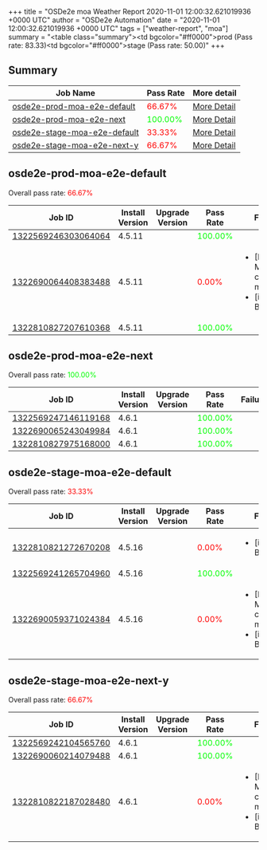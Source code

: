 +++
title = "OSDe2e moa Weather Report 2020-11-01 12:00:32.621019936 +0000 UTC"
author = "OSDe2e Automation"
date = "2020-11-01 12:00:32.621019936 +0000 UTC"
tags = ["weather-report", "moa"]
summary = "<table class=\"summary\"><tr><td bgcolor=\"#ff0000\"></td><td>prod (Pass rate: 83.33)</td></tr><tr><td bgcolor=\"#ff0000\"></td><td>stage (Pass rate: 50.00)</td></tr></table>"
+++
## Summary

| Job Name | Pass Rate | More detail |
|----------|-----------|-------------|
|[osde2e-prod-moa-e2e-default](https://prow.svc.ci.openshift.org/?job=osde2e-prod-moa-e2e-default)| <span style="color:#ff0000;">66.67%</span>|[More Detail](#osde2e-prod-moa-e2e-default)|
|[osde2e-prod-moa-e2e-next](https://prow.svc.ci.openshift.org/?job=osde2e-prod-moa-e2e-next)| <span style="color:#01fe00;">100.00%</span>|[More Detail](#osde2e-prod-moa-e2e-next)|
|[osde2e-stage-moa-e2e-default](https://prow.svc.ci.openshift.org/?job=osde2e-stage-moa-e2e-default)| <span style="color:#ff0000;">33.33%</span>|[More Detail](#osde2e-stage-moa-e2e-default)|
|[osde2e-stage-moa-e2e-next-y](https://prow.svc.ci.openshift.org/?job=osde2e-stage-moa-e2e-next-y)| <span style="color:#ff0000;">66.67%</span>|[More Detail](#osde2e-stage-moa-e2e-next-y)|



## osde2e-prod-moa-e2e-default

Overall pass rate: <span style="color:#ff0000;">66.67%</span>

| Job ID | Install Version | Upgrade Version | Pass Rate | Failures |
|--------|-----------------|-----------------|-----------|----------|
[1322569246303064064](https://prow.ci.openshift.org/view/gs/origin-ci-test/logs/osde2e-prod-moa-e2e-default/1322569246303064064) | 4.5.11 |  | <span style="color:#01fe00;">100.00%</span>|
[1322690064408383488](https://prow.ci.openshift.org/view/gs/origin-ci-test/logs/osde2e-prod-moa-e2e-default/1322690064408383488) | 4.5.11 |  | <span style="color:#ff0000;">0.00%</span>|<ul><li>[Log Metrics] cluster-mgmt-500</li><li>[install] BeforeSuite</li></ul>
[1322810827207610368](https://prow.ci.openshift.org/view/gs/origin-ci-test/logs/osde2e-prod-moa-e2e-default/1322810827207610368) | 4.5.11 |  | <span style="color:#01fe00;">100.00%</span>|



## osde2e-prod-moa-e2e-next

Overall pass rate: <span style="color:#01fe00;">100.00%</span>

| Job ID | Install Version | Upgrade Version | Pass Rate | Failures |
|--------|-----------------|-----------------|-----------|----------|
[1322569247146119168](https://prow.ci.openshift.org/view/gs/origin-ci-test/logs/osde2e-prod-moa-e2e-next/1322569247146119168) | 4.6.1 |  | <span style="color:#01fe00;">100.00%</span>|
[1322690065243049984](https://prow.ci.openshift.org/view/gs/origin-ci-test/logs/osde2e-prod-moa-e2e-next/1322690065243049984) | 4.6.1 |  | <span style="color:#01fe00;">100.00%</span>|
[1322810827975168000](https://prow.ci.openshift.org/view/gs/origin-ci-test/logs/osde2e-prod-moa-e2e-next/1322810827975168000) | 4.6.1 |  | <span style="color:#01fe00;">100.00%</span>|



## osde2e-stage-moa-e2e-default

Overall pass rate: <span style="color:#ff0000;">33.33%</span>

| Job ID | Install Version | Upgrade Version | Pass Rate | Failures |
|--------|-----------------|-----------------|-----------|----------|
[1322810821272670208](https://prow.ci.openshift.org/view/gs/origin-ci-test/logs/osde2e-stage-moa-e2e-default/1322810821272670208) | 4.5.16 |  | <span style="color:#ff0000;">0.00%</span>|<ul><li>[install] BeforeSuite</li></ul>
[1322569241265704960](https://prow.ci.openshift.org/view/gs/origin-ci-test/logs/osde2e-stage-moa-e2e-default/1322569241265704960) | 4.5.16 |  | <span style="color:#01fe00;">100.00%</span>|
[1322690059371024384](https://prow.ci.openshift.org/view/gs/origin-ci-test/logs/osde2e-stage-moa-e2e-default/1322690059371024384) | 4.5.16 |  | <span style="color:#ff0000;">0.00%</span>|<ul><li>[Log Metrics] cluster-mgmt-500</li><li>[install] BeforeSuite</li></ul>



## osde2e-stage-moa-e2e-next-y

Overall pass rate: <span style="color:#ff0000;">66.67%</span>

| Job ID | Install Version | Upgrade Version | Pass Rate | Failures |
|--------|-----------------|-----------------|-----------|----------|
[1322569242104565760](https://prow.ci.openshift.org/view/gs/origin-ci-test/logs/osde2e-stage-moa-e2e-next-y/1322569242104565760) | 4.6.1 |  | <span style="color:#01fe00;">100.00%</span>|
[1322690060214079488](https://prow.ci.openshift.org/view/gs/origin-ci-test/logs/osde2e-stage-moa-e2e-next-y/1322690060214079488) | 4.6.1 |  | <span style="color:#01fe00;">100.00%</span>|
[1322810822187028480](https://prow.ci.openshift.org/view/gs/origin-ci-test/logs/osde2e-stage-moa-e2e-next-y/1322810822187028480) | 4.6.1 |  | <span style="color:#ff0000;">0.00%</span>|<ul><li>[Log Metrics] cluster-mgmt-500</li><li>[install] BeforeSuite</li></ul>



